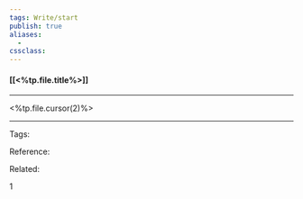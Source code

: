 ```yaml
---
tags: Write/start
publish: true
aliases: 
  - 
cssclass: 
---
```

#### [[<%tp.file.title%>]]
---
<%tp.file.cursor(2)%>
<!--ID: 1642998563513-->


---

Tags: 

Reference:

Related:

1